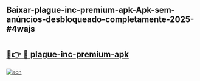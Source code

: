 ## Baixar-plague-inc-premium-apk-Apk-sem-anúncios-desbloqueado-completamente-2025-#4wajs

# <h2><a href="https://ainizakaria.my?title=plague-inc-premium-apk&ref=20M">🔗👉 🔴 plague-inc-premium-apk</a></h2>

[![acn](https://github.com/user-attachments/assets/0f9c940e-d8b0-45ae-aac7-cd30a18b3e1c)](https://ainizakaria.my?title=plague-inc-premium-apk&ref=20M)

